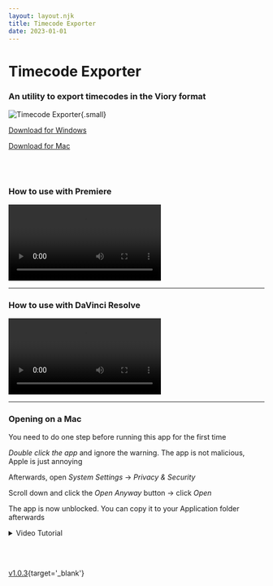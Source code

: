 ```yaml
---
layout: layout.njk
title: Timecode Exporter
date: 2023-01-01
---
```


# Timecode Exporter
### An utility to export timecodes in the Viory format

![Timecode Exporter](/img/timecode-exporter.png){.small}



[Download for Windows](https://github.com/Timecode-Exporter/Timecode-Exporter/releases/download/v1.0.3/Windows_v1.0.3.zip)

[Download for Mac](https://github.com/Timecode-Exporter/Timecode-Exporter/releases/download/v1.0.3/Mac_v1.0.3.zip)


<br><br>
### How to use with Premiere
<video controls preload="metadata"><source src="https://github.com/Bureau-Documentation/Bureau-Documentation/raw/refs/heads/main/src/video/Premiere%20%7C%20Timecode%20Exporter%20Tutorial.webm#t=0.1" type="video/mp4"/></video>

***

### How to use with DaVinci Resolve
<video controls preload="metadata"><source src="https://github.com/Bureau-Documentation/Bureau-Documentation/raw/refs/heads/main/src/video/Resolve%20%7C%20Timecode%20Exporter%20Tutorial.webm#t=0.1" type="video/mp4"/></video>

***

### Opening on a Mac

You need to do one step before running this app for the first time

*Double click the app* and ignore the warning. The app is not malicious, Apple is just annoying

Afterwards, open *System Settings* → *Privacy & Security*

Scroll down and click the *Open Anyway* button → click *Open*

The app is now unblocked. You can copy it to your Application folder afterwards

<details>
<summary>Video Tutorial</summary>
<blockquote>
<video controls preload="metadata"><source src="https://github.com/Bureau-Documentation/Bureau-Documentation/raw/refs/heads/main/src/video/Opening%20on%20a%20Mac.webm#t=0.1" type="video/mp4"/></video>
</blockquote>
</details>

<br><br>

[v1.0.3](https://github.com/Timecode-Exporter/Timecode-Exporter){target='_blank'}
